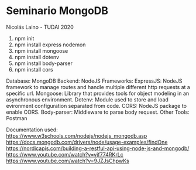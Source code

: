 # Seminario MongoDB

Nicolás Laino - TUDAI 2020

1. npm init
2. npm install express nodemon
3. npm install mongoose
4. npm install dotenv
5. npm install body-parser
6. npm install cors

Database: MongoDB
Backend: NodeJS
Frameworks: 
    ExpressJS: NodeJS framework to manage routes and handle multiple different http requests at a specific url.
    Mongoose: Library that provides tools for object modeling in an asynchronous environment. 
    Dotenv: Module used to store and load evironment configuration separated from code.
    CORS: NodeJS package to enable CORS.
    Body-parser: Middleware to parse body request.
Other Tools: Postman

Documentation used:
https://www.w3schools.com/nodejs/nodejs_mongodb.asp
https://docs.mongodb.com/drivers/node/usage-examples/findOne
https://nordicapis.com/building-a-restful-api-using-node-js-and-mongodb/
https://www.youtube.com/watch?v=vjf774RKrLc
https://www.youtube.com/watch?v=9JZJsChpwKs
